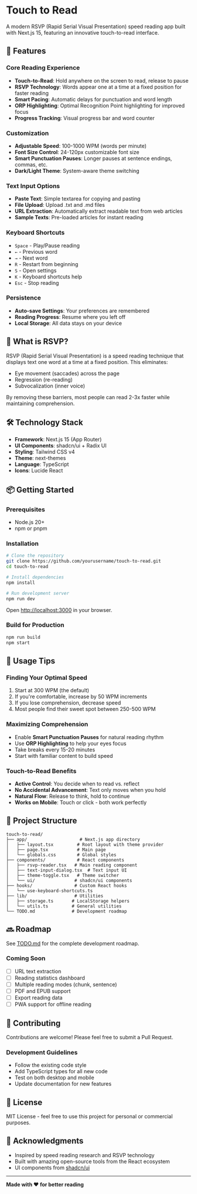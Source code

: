 # Touch to Read

A modern RSVP (Rapid Serial Visual Presentation) speed reading app built with Next.js 15, featuring an innovative touch-to-read interface.

## 🚀 Features

### Core Reading Experience
- **Touch-to-Read**: Hold anywhere on the screen to read, release to pause
- **RSVP Technology**: Words appear one at a time at a fixed position for faster reading
- **Smart Pacing**: Automatic delays for punctuation and word length
- **ORP Highlighting**: Optimal Recognition Point highlighting for improved focus
- **Progress Tracking**: Visual progress bar and word counter

### Customization
- **Adjustable Speed**: 100-1000 WPM (words per minute)
- **Font Size Control**: 24-120px customizable font size
- **Smart Punctuation Pauses**: Longer pauses at sentence endings, commas, etc.
- **Dark/Light Theme**: System-aware theme switching

### Text Input Options
- **Paste Text**: Simple textarea for copying and pasting
- **File Upload**: Upload .txt and .md files
- **URL Extraction**: Automatically extract readable text from web articles
- **Sample Texts**: Pre-loaded articles for instant reading

### Keyboard Shortcuts
- `Space` - Play/Pause reading
- `←` - Previous word
- `→` - Next word
- `R` - Restart from beginning
- `S` - Open settings
- `K` - Keyboard shortcuts help
- `Esc` - Stop reading

### Persistence
- **Auto-save Settings**: Your preferences are remembered
- **Reading Progress**: Resume where you left off
- **Local Storage**: All data stays on your device

## 🎯 What is RSVP?

RSVP (Rapid Serial Visual Presentation) is a speed reading technique that displays text one word at a time at a fixed position. This eliminates:
- Eye movement (saccades) across the page
- Regression (re-reading)
- Subvocalization (inner voice)

By removing these barriers, most people can read 2-3x faster while maintaining comprehension.

## 🛠️ Technology Stack

- **Framework**: Next.js 15 (App Router)
- **UI Components**: shadcn/ui + Radix UI
- **Styling**: Tailwind CSS v4
- **Theme**: next-themes
- **Language**: TypeScript
- **Icons**: Lucide React

## 📦 Getting Started

### Prerequisites
- Node.js 20+
- npm or pnpm

### Installation

```bash
# Clone the repository
git clone https://github.com/yourusername/touch-to-read.git
cd touch-to-read

# Install dependencies
npm install

# Run development server
npm run dev
```

Open [http://localhost:3000](http://localhost:3000) in your browser.

### Build for Production

```bash
npm run build
npm start
```

## 🎨 Usage Tips

### Finding Your Optimal Speed
1. Start at 300 WPM (the default)
2. If you're comfortable, increase by 50 WPM increments
3. If you lose comprehension, decrease speed
4. Most people find their sweet spot between 250-500 WPM

### Maximizing Comprehension
- Enable **Smart Punctuation Pauses** for natural reading rhythm
- Use **ORP Highlighting** to help your eyes focus
- Take breaks every 15-20 minutes
- Start with familiar content to build speed

### Touch-to-Read Benefits
- **Active Control**: You decide when to read vs. reflect
- **No Accidental Advancement**: Text only moves when you hold
- **Natural Flow**: Release to think, hold to continue
- **Works on Mobile**: Touch or click - both work perfectly

## 📁 Project Structure

```
touch-to-read/
├── app/                    # Next.js app directory
│   ├── layout.tsx         # Root layout with theme provider
│   ├── page.tsx           # Main page
│   └── globals.css        # Global styles
├── components/            # React components
│   ├── rsvp-reader.tsx   # Main reading component
│   ├── text-input-dialog.tsx  # Text input UI
│   ├── theme-toggle.tsx   # Theme switcher
│   └── ui/               # shadcn/ui components
├── hooks/                # Custom React hooks
│   └── use-keyboard-shortcuts.ts
├── lib/                  # Utilities
│   ├── storage.ts       # LocalStorage helpers
│   └── utils.ts         # General utilities
└── TODO.md              # Development roadmap
```

## 🔜 Roadmap

See [TODO.md](TODO.md) for the complete development roadmap.

### Coming Soon
- [ ] URL text extraction
- [ ] Reading statistics dashboard
- [ ] Multiple reading modes (chunk, sentence)
- [ ] PDF and EPUB support
- [ ] Export reading data
- [ ] PWA support for offline reading

## 🤝 Contributing

Contributions are welcome! Please feel free to submit a Pull Request.

### Development Guidelines
- Follow the existing code style
- Add TypeScript types for all new code
- Test on both desktop and mobile
- Update documentation for new features

## 📄 License

MIT License - feel free to use this project for personal or commercial purposes.

## 🙏 Acknowledgments

- Inspired by speed reading research and RSVP technology
- Built with amazing open-source tools from the React ecosystem
- UI components from [shadcn/ui](https://ui.shadcn.com/)

---

**Made with ❤️ for better reading**
